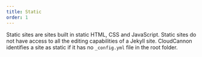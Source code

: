 ```yaml
---
title: Static
order: 1
---
```


Static sites are sites built in static HTML, CSS and JavaScript. Static sites do not have access to all the editing capabilities of a Jekyll site. CloudCannon identifies a site as static if it has no `_config.yml` file in the root folder.
